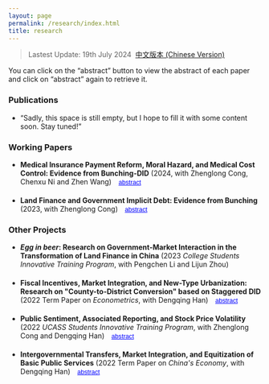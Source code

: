```yaml
---
layout: page
permalink: /research/index.html
title: research
---
```


> Lastest Update: 19th July 2024&nbsp;  [中文版本 (Chinese Version)](https://fyapeng.com/research-zh/)

You can click on the “abstract” button to view the abstract of each paper and click on “abstract” again to retrieve it.

### Publications

- “Sadly, this space is still empty, but I hope to fill it with some content soon. Stay tuned!”

### Working Papers

<ul>
  <li>
    <span><strong>Medical Insurance Payment Reform, Moral Hazard, and Medical Cost Control: Evidence from Bunching-DID</strong> (2024, with Zhenglong Cong, Chenxu Ni and Zhen Wang)</span>
    <button class="toggle-abstract" onclick="toggleAbstract('abstract1')">abstract</button>
    <div id="abstract1" class="abstract-content">
      <p>This paper aims to assess the impact of health insurance payment reform, especially the DRG/DIP payment, on healthcare cost control and healthcare quality improvement. Using the novel Bunching-DID methodology to identify the distortionary effects of the health insurance "deductible" on patients' visit behaviors (Moral Hazard), the paper finds that the setting of "deductible" led to about 8% of expenses being adjusted above the deductible, and the average annual per capita cost of healthcare was increased by 28.8%. Considering the moral hazard induced by the "deductible", DRG/DIP reforms have limited effect on reducing healthcare costs and improving healthcare quality, with out-of-pocket costs for patients near the "deductible" increasing rather than decreasing and a tendency for hospitals to "shirk" seriously ill patients, and the policy effect is heterogeneous in terms of regions, hospital characteristics, and patient characteristics. In addition, compared with DRG, DIP can effectively reduce patients' moral hazard and ease hospitals' expectation of cost control. This paper provides some insights into the evaluation of policy tools for quality improvement and cost control in healthcare, and how to accurately identify or avoid the moral hazard problem may become the focus and difficulty of subsequent policy evaluation, especially in health economics.</p>
    </div>
  </li>
  <li>
    <span><strong>Land Finance and Government Implicit Debt: Evidence from Bunching</strong> (2023, with Zhenglong Cong)</span>
    <button class="toggle-abstract" onclick="toggleAbstract('abstract2')">abstract</button>
    <div id="abstract2" class="abstract-content">
      <p>Steady disposal of local government's hidden debt problem is the focus and difficulty of future government work. Based on the Bunching estimation method, the article identifies the impact of local land transfer behavior on government's hidden debt by using the impact of the minimum price standard for industrial land transfer policy on the land transaction market. It is found that (1) on average, about 11.09% of land parcel transactions between 2008 and 2020 are affected by the National Minimum Price Standard for Industrial Land Sale with a bunching effect; (2) the land sale price limit policy significantly affects local land sale behavior, and on average, the local industrial land sale unit price decreases by 35.22% compared to the counterfactual distribution, and the total price of land parcel sale increases by an average of 7.52%; (3) China's local government land concession revenue has a positive effect on the scale of hidden debt, and on average, for every 1% increase in local land concession revenue, the scale of hidden government debt will increase by 2.02%; (4) The results of heterogeneity analysis show that this positive effect is more significant in regions with higher fiscal transparency, lower returns to capital factors, and net population outflow, while in regions with higher fiscal pressure and The land concession revenue has a negative effect on the scale of hidden debt in regions with a high percentage of non-tax revenue. The results provide innovative paths and theoretical evidence for dissipating local governments' hidden debts and achieving high-quality development.</p>
    </div>
  </li>
</ul>

### Other Projects

- ***Egg in beer*: Research on Government-Market Interaction in the Transformation of Land Finance in China** (2023 *College Students Innovative Training Program*, with Pengchen Li and Lijun Zhou)
  
<ul>
  <li>
    <span><strong>Fiscal Incentives, Market Integration, and New-Type Urbanization: Research on "County-to-District Conversion" based on Staggered DID</strong> (2022 Term Paper on <em>Econometrics</em>, with Dengqing Han)</span>
    <button class="toggle-abstract" onclick="toggleAbstract('abstract3')">abstract</button>
    <div id="abstract3" class="abstract-content">
      <p>The "county-to-district conversion" is an important way for local governments in the process of administrative-led urbanization development. Using the statistical data of 260 cities across China from 2009 to 2019, we construct a new urbanization evaluation system based on the essential requirements of "people-oriented, four synchronization, urban-rural integration, ecological civilization, and infrastructure". The study investigates the impact of financial incentives and market integration on the development of new urbanization through the quasi-natural experiment of "county-to-district conversion" policy. The study finds that the implementation of "county-to-district conversion" can integrate municipal factor markets, significantly improve the level of basic public services in districts and counties, and promote the development of new-type urbanization centered on people. The implementation of "county-to-district conversion" can alleviate the polarization effect of capital, promote the diffusion of production factors to districts and counties, thus promoting the development of new urbanization and compensating for the shortcomings in the process of market-led urbanization; however, "county-to-district conversion" will have different degrees of negative impacts on urban-rural integration and ecological civilization.</p>
    </div>
  </li>
    <li>
    <span><strong>Public Sentiment, Associated Reporting, and Stock Price Volatility</strong> (2022 <em>UCASS Students Innovative Training Program</em>, with Zhenglong Cong and Dengqing Han)</span>
    <button class="toggle-abstract" onclick="toggleAbstract('abstract4')">abstract</button>
    <div id="abstract4" class="abstract-content">
      <p>With the rapid development of Internet media, indirect correlation reports also have an increasingly important impact on market opinion. In order to study the nonlinear effect of media-related reports on stock price fluctuations, an improved text information extraction module is proposed by embedding the correlation information structure to obtain the correlation degree between related reports and stocks. The results show that: (1) negative opinion sentiment has a stronger impact on stock price than positive opinion sentiment; (2) there is a single threshold effect of report correlation, and positive opinion sentiment has a stronger impact on stock price when the report correlation is low; (3) The impact of media-related stories on stock price is time-sensitive, and the impact of lagging news is almost zero; (4) The impact of media-related stories on stock price gradually increases with the size of the company.</p>
    </div>
  </li>
  <li>
    <span><strong>Intergovernmental Transfers, Market Integration, and Equitization of Basic Public Services</strong> (2022 Term Paper on <em>China's Economy</em>, with Dengqing Han)</span>
    <button class="toggle-abstract" onclick="toggleAbstract('abstract5')">abstract</button>
    <div id="abstract5" class="abstract-content">
      <p>Market segmentation arising from the decentralized system leads to serious redundant construction in different regions, which is not conducive to achieving the goal of equalization of basic public services. This paper argues that by adjusting intergovernmental transfer payments, it is possible to promote the integration of government market resources, thereby improving the level of equalization of basic public services. Empirical results show that the supply of basic public services exhibits agglomeration effects nationwide; the construction of a unified market has a complex non-linear effect on the equalization of basic public services, exerting a positive effect in the eastern and western regions but a negative effect in the central region; granting more autonomy to governments in the central region is beneficial to local economic development and the improvement of the level of equalization of basic public services.</p>
    </div>
  </li>
  <!-- 添加更多论文条目 -->
</ul>

<script>
  function toggleAbstract(id) {
    var abstract = document.getElementById(id);
    if (abstract.style.display === "none" || abstract.style.display === "") {
      abstract.style.display = "block";
    } else {
      abstract.style.display = "none";
    }
  }
</script>

<style>
  .abstract-content {
    display: none;
    margin-top: 10px;
    font-size: 0.9em; /* 调整摘要内容的字体大小 */
    background-color: #f0f0f0; /* 设置摘要内容的背景色 */
    padding: 10px; /* 设置摘要内容的内边距 */
    border-radius: 5px; /* 设置摘要内容的圆角 */
  }
  .toggle-abstract {
    cursor: pointer;
    color: blue;
    background: none;
    border: none;
    padding: 0;
    text-decoration: underline;
    margin-left: 10px;
    font-size: 0.9em; /* 调整“摘要”按钮的字体大小 */
  }
  li {
    margin-bottom: 20px;
  }
</style>